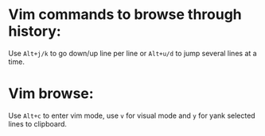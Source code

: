 # Vim commands to browse through history:
Use `Alt+j/k` to go down/up line per line or `Alt+u/d` to jump several lines at a time.
# Vim browse:
Use `Alt+c` to enter vim mode, use `v` for visual mode and `y` for yank selected lines to clipboard.
